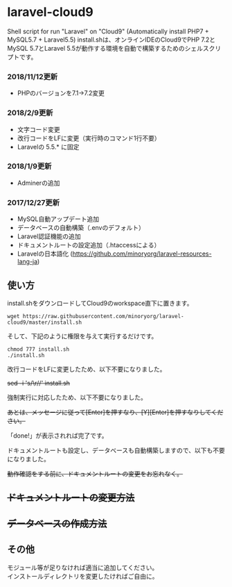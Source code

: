 # laravel-cloud9

Shell script for run "Laravel" on "Cloud9" (Automatically install PHP7 + MySQL5.7 + Laravel5.5) 
install.shは、オンラインIDEのCloud9でPHP 7.2とMySQL 5.7とLaravel 5.5が動作する環境を自動で構築するためのシェルスクリプトです。  

### 2018/11/12更新

* PHPのバージョンを7.1→7.2変更

### 2018/2/9更新

* 文字コード変更
* 改行コードをLFに変更（実行時のコマンド1行不要）
* Laravelの 5.5.* に固定

### 2018/1/9更新

* Adminerの追加

### 2017/12/27更新

* MySQL自動アップデート追加
* データベースの自動構築（.envのデフォルト）
* Laravel認証機能の追加
* ドキュメントルートの設定追加（.htaccessによる）
* Laravelの日本語化 (https://github.com/minoryorg/laravel-resources-lang-ja)

## 使い方

install.shをダウンロードしてCloud9のworkspace直下に置きます。  

    wget https://raw.githubusercontent.com/minoryorg/laravel-cloud9/master/install.sh

そして、下記のように権限を与えて実行するだけです。  

    chmod 777 install.sh
    ./install.sh

改行コードをLFに変更したため、以下不要になりました。  

~~sed -i 's/\r//' install.sh~~   

強制実行に対応したため、以下不要になりました。  

~~あとは、メッセージに従って[Enter]を押すなり、[Y][Enter]を押すなりしてください。~~  
  
「done!」が表示されれば完了です。  

ドキュメントルートも設定し、データベースも自動構築しますので、以下も不要になりました。  

~~動作確認をする前に、ドキュメントルートの変更をお忘れなく。~~  
## ~~ドキュメントルートの変更方法~~
## ~~データベースの作成方法~~

## その他
モジュール等が足りなければ適当に追加してください。  
インストールディレクトリを変更したければご自由に。  
